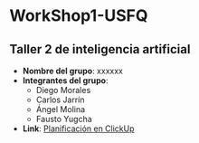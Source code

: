 # WorkShop1-USFQ
## Taller 2 de inteligencia artificial

- **Nombre del grupo**: xxxxxx
- **Integrantes del grupo**:
  * Diego Morales
  * Carlos Jarrín
  * Ángel Molina
  * Fausto Yugcha 
- **Link**: [Planificación en ClickUp](https://app.clickup.com/3025009/v/s/90030649457)
